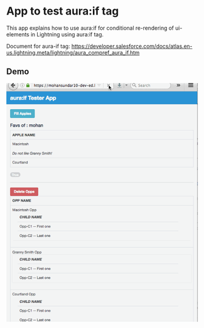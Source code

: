 

# App to test aura:if tag


This app explains how to use aura:if for conditional re-rendering of ui-elements in Lightning using aura:if tag.


Document for aura-if tag: https://developer.salesforce.com/docs/atlas.en-us.lightning.meta/lightning/aura_compref_aura_if.htm


## Demo

![alt tag](https://github.com/mohan-chinnappan-n/aura-if-test/blob/master/demos/aura-if-tester.gif)
